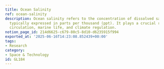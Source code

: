 ```yaml
---
title: Ocean Salinity
ref: ocean-salinity
description: Ocean salinity refers to the concentration of dissolved salts in seawater,
  typically expressed in parts per thousand (ppt). It plays a crucial role in ocean
  circulation, marine life, and climate regulation.
notion_page_id: 214d6625-c679-80c5-8d10-d6235915f994
exported_at: '2025-06-16T14:23:08.852439+00:00'
tags:
- Research
category:
- Space & Technology
id: GL184
---
```


